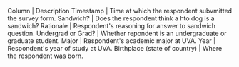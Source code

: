 Column | Description
Timestamp | Time at which the respondent subvmitted the survey form.
Sandwich? | Does the respondent think a hto dog is a sandwich?
Rationale | Respondent's reasoning for answer to sandwich question.
Undergrad or Grad? | Whether repondent is an undergraduate or graduate student.
Major | Respondent's academic major at UVA.
Year | Respondent's year of study at UVA.
Birthplace (state of country) | Where the respondent was born.

